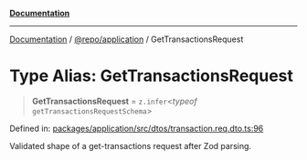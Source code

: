 [**Documentation**](../../../README.md)

***

[Documentation](../../../README.md) / [@repo/application](../README.md) / GetTransactionsRequest

# Type Alias: GetTransactionsRequest

> **GetTransactionsRequest** = `z.infer`\<*typeof* `getTransactionsRequestSchema`\>

Defined in: [packages/application/src/dtos/transaction.req.dto.ts:96](https://github.com/o3osatoshi/experiment/blob/67ff251451cab829206391b718d971ec20ce4dfb/packages/application/src/dtos/transaction.req.dto.ts#L96)

Validated shape of a get-transactions request after Zod parsing.
